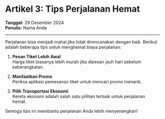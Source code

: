 # Artikel 3: Tips Perjalanan Hemat

**Tanggal:** 29 Desember 2024  
**Penulis:** Nama Anda  

---

Perjalanan bisa menjadi mahal jika tidak direncanakan dengan baik. Berikut adalah beberapa tips untuk menghemat biaya perjalanan:

1. **Pesan Tiket Lebih Awal**  
   Harga tiket biasanya lebih murah jika dipesan jauh hari sebelum keberangkatan.

2. **Manfaatkan Promo**  
   Periksa aplikasi pemesanan tiket untuk mencari promo menarik.

3. **Pilih Transportasi Ekonomi**  
   Kereta ekonomi adalah salah satu pilihan terbaik untuk perjalanan hemat.

Semoga tips ini membantu perjalanan Anda lebih menyenangkan!
